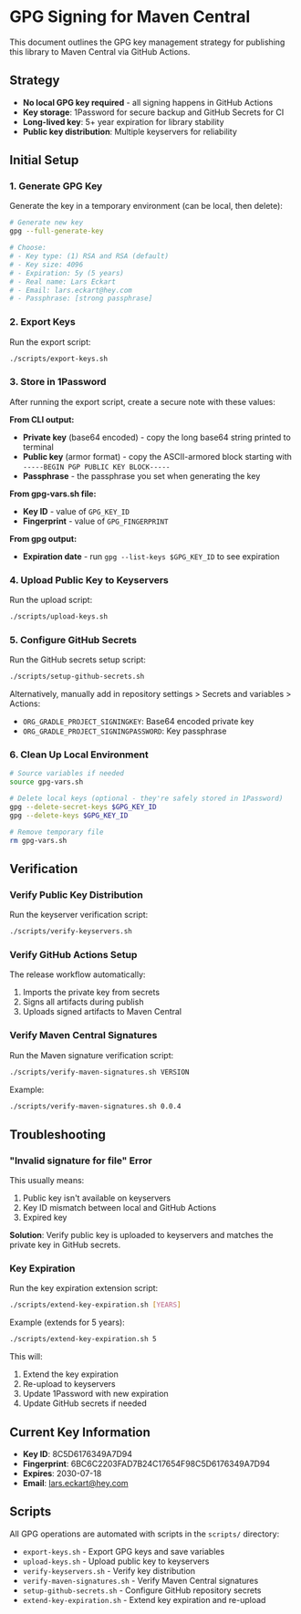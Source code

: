 # GPG Signing for Maven Central

This document outlines the GPG key management strategy for publishing this library to Maven Central via GitHub Actions.

## Strategy

- **No local GPG key required** - all signing happens in GitHub Actions
- **Key storage**: 1Password for secure backup and GitHub Secrets for CI
- **Long-lived key**: 5+ year expiration for library stability
- **Public key distribution**: Multiple keyservers for reliability

## Initial Setup

### 1. Generate GPG Key

Generate the key in a temporary environment (can be local, then delete):

```bash
# Generate new key
gpg --full-generate-key

# Choose:
# - Key type: (1) RSA and RSA (default)
# - Key size: 4096
# - Expiration: 5y (5 years)
# - Real name: Lars Eckart
# - Email: lars.eckart@hey.com
# - Passphrase: [strong passphrase]
```

### 2. Export Keys

Run the export script:

```bash
./scripts/export-keys.sh
```

### 3. Store in 1Password

After running the export script, create a secure note with these values:

**From CLI output:**
- **Private key** (base64 encoded) - copy the long base64 string printed to terminal
- **Public key** (armor format) - copy the ASCII-armored block starting with `-----BEGIN PGP PUBLIC KEY BLOCK-----`
- **Passphrase** - the passphrase you set when generating the key

**From gpg-vars.sh file:**
- **Key ID** - value of `GPG_KEY_ID` 
- **Fingerprint** - value of `GPG_FINGERPRINT`

**From gpg output:**
- **Expiration date** - run `gpg --list-keys $GPG_KEY_ID` to see expiration

### 4. Upload Public Key to Keyservers

Run the upload script:

```bash
./scripts/upload-keys.sh
```

### 5. Configure GitHub Secrets

Run the GitHub secrets setup script:

```bash
./scripts/setup-github-secrets.sh
```

Alternatively, manually add in repository settings > Secrets and variables > Actions:
- `ORG_GRADLE_PROJECT_SIGNINGKEY`: Base64 encoded private key
- `ORG_GRADLE_PROJECT_SIGNINGPASSWORD`: Key passphrase

### 6. Clean Up Local Environment

```bash
# Source variables if needed
source gpg-vars.sh

# Delete local keys (optional - they're safely stored in 1Password)
gpg --delete-secret-keys $GPG_KEY_ID
gpg --delete-keys $GPG_KEY_ID

# Remove temporary file
rm gpg-vars.sh
```

## Verification

### Verify Public Key Distribution

Run the keyserver verification script:

```bash
./scripts/verify-keyservers.sh
```

### Verify GitHub Actions Setup

The release workflow automatically:
1. Imports the private key from secrets
2. Signs all artifacts during publish
3. Uploads signed artifacts to Maven Central

### Verify Maven Central Signatures

Run the Maven signature verification script:

```bash
./scripts/verify-maven-signatures.sh VERSION
```

Example:
```bash
./scripts/verify-maven-signatures.sh 0.0.4
```

## Troubleshooting

### "Invalid signature for file" Error

This usually means:
1. Public key isn't available on keyservers
2. Key ID mismatch between local and GitHub Actions
3. Expired key

**Solution**: Verify public key is uploaded to keyservers and matches the private key in GitHub secrets.

### Key Expiration

Run the key expiration extension script:

```bash
./scripts/extend-key-expiration.sh [YEARS]
```

Example (extends for 5 years):
```bash
./scripts/extend-key-expiration.sh 5
```

This will:
1. Extend the key expiration
2. Re-upload to keyservers
3. Update 1Password with new expiration
4. Update GitHub secrets if needed

## Current Key Information

- **Key ID**: 8C5D6176349A7D94
- **Fingerprint**: 6BC6C2203FAD7B24C17654F98C5D6176349A7D94
- **Expires**: 2030-07-18
- **Email**: lars.eckart@hey.com

## Scripts

All GPG operations are automated with scripts in the `scripts/` directory:

- `export-keys.sh` - Export GPG keys and save variables
- `upload-keys.sh` - Upload public key to keyservers
- `verify-keyservers.sh` - Verify key distribution
- `verify-maven-signatures.sh` - Verify Maven Central signatures
- `setup-github-secrets.sh` - Configure GitHub repository secrets
- `extend-key-expiration.sh` - Extend key expiration and re-upload
